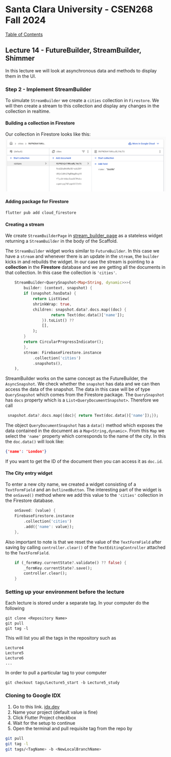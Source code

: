 # Santa Clara University - CSEN268 Fall 2024

[Table of Contents](/toc.md)

## Lecture 14 - FutureBuilder, StreamBuilder, Shimmer
In this lecture we will look at asynchronous data and methods to display them in the UI. 

### Step 2 - Implement StreamBuilder
To simulate `StreamBuilder` we create a `cities` collection in `Firestore`. We will then create a stream to this collection and display any changes in the collection in realtime.

#### Building a collection in Firestore
Our collection in Firestore looks like this:
![Cities](/assets/images/CitiesCollection.png)

#### Adding package for Firestore
```zsh
flutter pub add cloud_firestore
```

#### Creating a stream
We create `StreamBuilderPage` in [stream_builder_page](/lib/pages/stream_builder_page.dart) as a stateless widget returning a `StreamBuilder` in the body of the Scaffold.

The `StreamBuilder` widget works similar to `FutureBuilder`. In this case we have a `stream` and whenever there is an update in the `stream`, the `builder` kicks in and rebuilds the widget. In our case the stream is pointing to a **collection** in the **Firestore** database and we are getting all the documents in that collection. In this case the collection is `'cities'`.
```dart
    StreamBuilder<QuerySnapshot<Map<String, dynamic>>>(
        builder: (context, snapshot) {
        if (snapshot.hasData) {
            return ListView(
            shrinkWrap: true,
            children: snapshot.data?.docs.map((doc) {
                    return Text(doc.data()['name']);
                }).toList() ??
                [],
            );
        }
        return CircularProgressIndicator();
        },
        stream: FirebaseFirestore.instance
            .collection('cities')
            .snapshots(),
    ),
```
StreamBuilder works on the same concept as the FutureBuilder, the `AsyncSnapshot`. We check whether the `snapshot` has data and we can then access the data of the snapshot. The data in this case will be of type `QuerySnapshot` which comes from the Firestore package. The `QuerySnapshot` has `docs` property which is a `List<QueryDocumentSnapshot>`. Therefore we call
```dart
 snapshot.data?.docs.map((doc){ return Text(doc.data()['name']);});
```
The object `QueryDocumentSnapshot` has a `data()` method which exposes the data contained in the document as a `Map<String,dynamic>`. From this `Map` we select the `'name'` property which corresponds to the name of the city. In this the `doc.data()` will look like:
```json
{'name': 'London'}
```
If you want to get the ID of the document then you can access it as `doc.id`.

#### The City entry widget
To enter a new city name, we created a widget consisting of a `TextFormField` and an `OutlinedButton`. The interesting part of the widget is the `onSaved()` method where we add this value to the `'cities'` collection in the Firestore database.
```dart
    onSaved: (value) {
    FirebaseFirestore.instance
        .collection('cities')
        .add({'name': value});
    },
```
Also important to note is that we reset the value of the `TextFormField` after saving by calling `controller.clear()` of the `TextEditingController` attached to the `TextFormField`.
```dart
    if (_formKey.currentState?.validate() ?? false) {
        _formKey.currentState?.save();
        controller.clear();
    }
```

### Setting up your environment before the lecture

Each lecture is stored under a separate tag. In your computer do the following

    git clone <Repository Name>
    git pull
    git tag -l

This will list you all the tags in the repository such as

    Lecture4
    Lecture5
    Lecture6
    ...

In order to pull a particular tag to your computer

    git checkout tags/Lecture5_start -b Lecture5_study

### Cloning to Google IDX

1. Go to this link. [idx.dev](https://idx.google.com/import?url=https://github.com/mehmetartun/CSEN268-F24)
2. Name your project (default value is fine)
3. Click Flutter Project checkbox
4. Wait for the setup to continue
5. Open the terminal and pull requisite tag from the repo by
```zsh
git pull
git tag -l
git tags/<TagName> -b <NewLocalBranchName>
```



